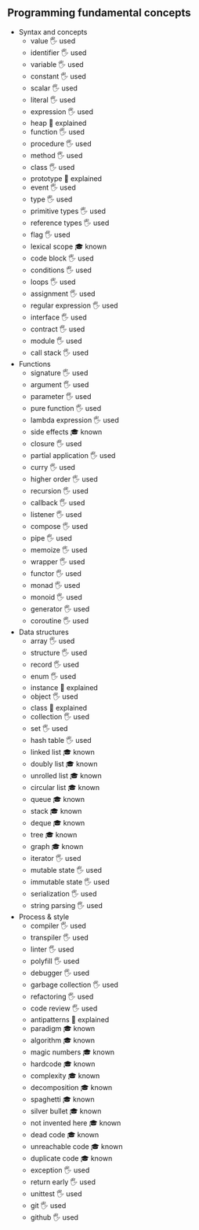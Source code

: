 ## Programming fundamental concepts

- Syntax and concepts
  - value 🖐️ used
  - identifier 🖐️ used
  - variable 🖐️ used
  - constant 🖐️ used
  - scalar 🖐️ used
  - literal 🖐️ used
  - expression 🖐️ used
  - heap 🙋 explained
  - function 🖐️ used
  - procedure 🖐️ used
  - method 🖐️ used
  - class 🖐️ used
  - prototype 🙋 explained
  - event 🖐️ used
  - type 🖐️ used
  - primitive types 🖐️ used
  - reference types 🖐️ used
  - flag 🖐️ used
  - lexical scope 🎓 known
  - code block 🖐️ used
  - conditions 🖐️ used
  - loops 🖐️ used
  - assignment 🖐️ used 
  - regular expression 🖐️ used
  - interface 🖐️ used
  - contract 🖐️ used
  - module 🖐️ used
  - call stack 🖐️ used
- Functions
  - signature 🖐️ used
  - argument 🖐️ used
  - parameter 🖐️ used
  - pure function 🖐️ used
  - lambda expression 🖐️ used
  - side effects 🎓 known
  - closure 🖐️ used
  - partial application 🖐️ used
  - curry 🖐️ used
  - higher order 🖐️ used
  - recursion 🖐️ used
  - callback 🖐️ used
  - listener 🖐️ used
  - compose 🖐️ used
  - pipe 🖐️ used
  - memoize 🖐️ used
  - wrapper 🖐️ used
  - functor 🖐️ used
  - monad 🖐️ used
  - monoid 🖐️ used
  - generator 🖐️ used
  - coroutine 🖐️ used
- Data structures
  - array 🖐️ used
  - structure 🖐️ used
  - record 🖐️ used
  - enum 🖐️ used
  - instance 🙋 explained
  - object 🖐️ used
  - class 🙋 explained
  - collection 🖐️ used
  - set 🖐️ used
  - hash table 🖐️ used
  - linked list 🎓 known
  - doubly list 🎓 known
  - unrolled list 🎓 known
  - circular list 🎓 known
  - queue 🎓 known
  - stack 🎓 known
  - deque 🎓 known
  - tree 🎓 known
  - graph 🎓 known
  - iterator 🖐️ used
  - mutable state 🖐️ used
  - immutable state 🖐️ used
  - serialization 🖐️ used
  - string parsing 🖐️ used
- Process & style
  - compiler 🖐️ used
  - transpiler 🖐️ used
  - linter 🖐️ used
  - polyfill 🖐️ used
  - debugger 🖐️ used
  - garbage collection 🖐️ used
  - refactoring 🖐️ used
  - code review 🖐️ used
  - antipatterns 🙋 explained
  - paradigm 🎓 known
  - algorithm 🎓 known
  - magic numbers 🎓 known
  - hardcode 🎓 known
  - complexity 🎓 known
  - decomposition 🎓 known
  - spaghetti 🎓 known
  - silver bullet 🎓 known
  - not invented here 🎓 known
  - dead code 🎓 known
  - unreachable code 🎓 known
  - duplicate code 🎓 known
  - exception 🖐️ used
  - return early 🖐️ used
  - unittest 🖐️ used
  - git 🖐️ used
  - github 🖐️ used
  
